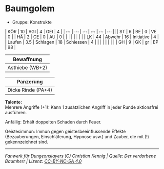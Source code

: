 # Baumgolem  
- Gruppe: Konstrukte  

| KÖR    | 10  | AGI      | 4  | GEI        | 4  |
| :-: | :-: | :-: | :-: | :-: | :-: ||
| ST     | 6   | BE       | 0  | VE         | 0  |
| HÄ     | 2   | GE       | 0  | AU         | 0  |
|        |     |          |    |            |    |
| LK     | 44  | Abwehr   | 16 | Initiative | 4  |
| Laufen | 3.5 | Schlagen | 18 | Schiessen  | 4  |
|        |     |          |    |            |    |
| GH     | 9   | GK       | gr | EP         | 98 |


| Bewaffnung |
| --- |
| Asthiebe (WB+2) |


| Panzerung |
| --- |
| Dicke Rinde (PA+4) |


**Talente:**  
Mehrere Angriffe (+1): Kann 1 zusätzlichen Angriff in jeder Runde aktionsfrei ausführen.

Anfällig: Erhält doppelten Schaden durch Feuer.

Geistesimmun: Immun gegen geistesbeeinflussende Effekte (Bezauberungen, Einschläferung, Hypnose usw.) und Zauber, die mit (!) gekennzeichnet sind.





___
*Fanwerk für [Dungeonslayers](https://www.dungeonslayers.net/) (C) Christian Kennig | Quelle: Der verdorbene Baumherr | Lizenz: [CC-BY-NC-SA 4.0](https://creativecommons.org/licenses/by-nc-sa/4.0/deed.de)*